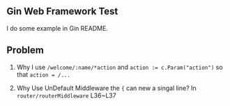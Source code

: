 ## Gin Web Framework Test

I do some example in Gin README.

## Problem

1. Why I use `/welcome/:name/*action` and `action := c.Param("action")` so that `action = /...`

2. Why Use UnDefault Middleware the `{` can new a singal line? In `router/routerMiddleware` L36~L37